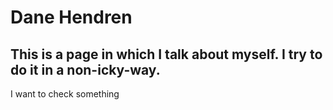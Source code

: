 # Dane Hendren

## This is a page in which I talk about myself.  I try to do it in a non-icky-way.

I want to check something